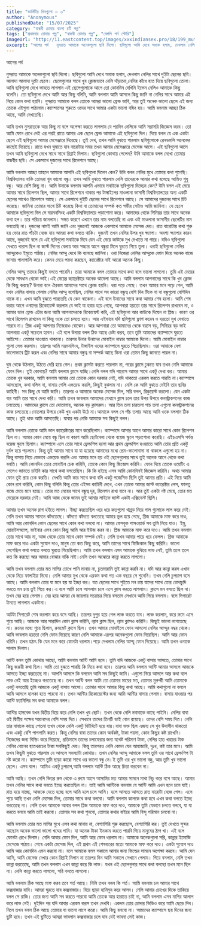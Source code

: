 ```yaml
---
title: "ভার্সিটির দিনগুলো – ৩"
author: "Anonymous"
publishedDate: "15/07/2025"
category: "বান্ধবী চোদার বাংলা চটি গল্প"
tags: ["প্রথমবার চোদার গল্প", "বান্ধবী চোদার গল্প", "বেঙ্গলি পর্ন স্টোরি"]
imageUrl: "http://i1.eastcontent.top/images/xxxindiansex.pro/18/199_muted.jpg"
excerpt: "আগের পর্ব   নুসরাত আমাকে অনেকগুলো ছবি দিলো। ছবিগুলো আমি দেখে অবাক হলাম, দেখলাম নেলির সাথে দুইটা ছেলের ছবি। আলাদা আলাদা দুটো ছেলে। ছেলেগুলোর সাথে খুব ক্লোজভাবে নেলি দাঁড়ানো,নেলির কাঁধে হাত দিয়ে ছবিগু..."
---
```


আগের পর্ব


নুসরাত আমাকে অনেকগুলো ছবি দিলো। ছবিগুলো আমি দেখে অবাক হলাম, দেখলাম নেলির সাথে দুইটা ছেলের ছবি। আলাদা আলাদা দুটো ছেলে। ছেলেগুলোর সাথে খুব ক্লোজভাবে নেলি দাঁড়ানো,নেলির কাঁধে হাত দিয়ে ছবিগুলো তোলা। আমি ছবিগুলো দেখে ভাবতে লাগলাম এই ছেলেগুলোকে আগে তো কোনদিন দেখিনি ইভেন নেলিও আমাকে কিছু বলেনি। তো ছবিগুলো দেখে আমি আর কিছু বলিনি, আমি বললাম আমি আসলে কিছু জানি না নেলির সাথে আমার এই নিয়ে কোন কথা হয়নি। নুসরাত আমাকে বলল তোকে আমরা ভালো ফ্রেন্ড ভাবি, আর তুই অনেক ভালো ছেলে এই জন্য তোকে এইগুলা পাঠালাম।ক্যাম্পাসের শুরুতে ওদের সাথে আমার একটা ভালো বন্ডিং হয়। আমি বললাম আচ্ছা ঠিক আছে, আমি দেখতেছি।


আমি তখন নুসরাতকে আর কিছু না বলে অপেক্ষা করতে লাগলাম যে পরদিন নেলিকে আমি সরাসরি জিজ্ঞেস করব। তো আমি ফোন রেখে দেই এর পরই রাতে আমার এক ছেলে ফ্রেন্ড আমাকে এই ছবিগুলো দিল। দিয়ে বলল যে এক একটা ছেলে এই ছবিগুলো আমার মেসেঞ্জারে দিয়েছে। তুই দেখ, তখন আমি বুঝতে পারলাম ছবিগুলোকে রেনডমলি অনেকের কাছেই দিয়েছে। রাতে যখন ঘুমাতে যাব বারোটার সময় তখন আমার মেসেঞ্জারে মেসেজ আসে। এই ছবিগুলো আসে তখন আমি ছবিগুলো দেখে সাথে সাথে রিপ্লাই দিলাম। ছবিগুলো কোথায় পেলেন? উনি আমাকে বলল দেখো তোমার বান্ধবীর ছবি। সে একসাথে দুজনের সাথে রিলেশনে আছে।


আমি বললাম আচ্ছা তাহলে আমাকে আপনি এই ছবিগুলো দিলেন কেন? উনি বলল নেলির মুখে তোমার কথা শুনেছি। বিশ্ববিদ্যালয় নাকি তোমরা খুব ভালো বন্ধু। তখন আমি বুঝতে পারলাম নেলি তাদেরকে আমার কথা বলেছে আমিও শুধু বন্ধু। আর বেশি কিছু না। আমি উনাকে বললাম আপনি এভাবে সবাইকে ছবিগুলো দিচ্ছেন কেন? উনি বলল এই মেয়ে আমার সাথে রিলেশন ছিল, আমার সাথে রিলেশনে থাকার পর টাঙ্গাইলের মাওলানা ভাসানী বিশ্ববিদ্যালয়ের অন্য একটি ছেলের সাথেও রিলেশনে আছে। সে একসাথে দুইটি ছেলের সাথে রিলেশনে আছে। সে আমাদের দুজনের সাথে চিট করেছে। জানিনা তোমার সাথে চিট করেছে কিনা বা তোমাদের সম্পর্ক কত গভীর সেটাও আমি জানিনা। যে ছেলে আমাকে ছবিগুলো দিল সে ময়মনসিংহ একটি বিশ্ববিদ্যালয়ে পড়াশোনা করে। আমাদের থেকে সিনিয়র তার সাথে অনেক কথা হল। তার পরিচয় জানলাম। সঙ্গত কারণে এখানে তার নাম বলতেছি না এবং ওই মাওলানা ভাসানীর ছেলেটির নাম বলতেছি না। দুজনের নামই আমি জানি এবং দুজনেই আজকে একসাথে আমাকে মেসেজ দেয়। রাত বারোটায় কথা শুরু হয় ভোর রাত পাঁচটা বেজে যায় আমরা কথা বলতে থাকি। দুজনই তখন নেলির উপর খুব ক্ষ্যাপা। অবশ্য ক্ষ্যাপার কারন আছে, দুজনেই বলে যে এই ছবিগুলো সবাইকে দিবে যেন এই মেয়ে কাউকে মুখ দেখাতে না পারে। যদিও ছবিগুলো দেখতে খারাপ ছিল না জাস্ট দিনের বেলায় আর সন্ধ্যার আগে বন্ধুরা মিলে ঘুরতে গিয়ে তুলা। ওরাই ছবিগুলো নেলির আম্মুকেও ইমুতে পাঠায়। নেলির আম্মু দেখে কি বলেছে জানিনা। ওরা নিজেরা নেলির আম্মুকে ফোন দিয়ে অনেক বাজে ভাসায় গালাগালি করে। কেমন মেয়ে পয়দা করছেন, ক্যারেক্টার নাই আরো অনেক কিছু।


নেলির আম্মু তাদের কিছুই বলতে পারেনি। তারা আমাকে বলল তোমার সাথে কথা বলে ভালো লাগলো। তুমি এই মেয়ের থেকে সাবধান থেকো ভাই।এই মেয়ের ক্যারেক্টারে অনেক ঝামেলা আছে। আমি বললাম আপনাদের সাথে কি খুব ক্লোজ কি কিছু করছে? উনারা বলে ঐরকম আমাদের সাথে ক্লোজ হয়নি। ধরা পড়ে গেছে। তখন আমার মনে পড়ে গেল, আমি যখন নেলির বাসায় গেলাম নেলির আম্মু বলেছিল, নেলির সাথে সব কারো বন্ধুত্ব বেশি দিন টিকে না বা বন্ধুগুলো বেশিদিন থাকে না। এখন আমি বুঝতে পারতেছি যে কেন থাকেনা। এই বলে উনাদের সাথে কথা আমার শেষ হলো। আমি শেষ করার আগে ওনাদের রিকোয়েস্ট করলাম যে ভাই যা হবার হয়ে গেছে, আপনারা হয়তো তার সাথে রিলেশন রাখবেন না, ও আমার ভাল ফ্রেন্ড এটার জন্য আমি আপনাদেরকে রিকোয়েস্ট করি, এই ছবিগুলো আর কাউকে দিয়েন না প্লিজ। কারণ ওর সাথে রিলেশন রাখবেন না কিন্তু ওকে তো চলতে হবে। আর এইভাবে যদি ছবিগুলো ফ্লাশ করেন ও হয়তো মুখ দেখাতে পারবে না। প্লিজ একটু আপনার নিজেরাও বোঝেন। আর আপনারা তো আমাদের থেকে বয়সে বড়, সিনিয়র বড় ভাই আপনারা একটু সচেতন হবেন। এই বলে উনারা বলল ঠিক আছে চেষ্টা করব, তবে তুমি আমাদের ক্যাম্পাসে ঘুরতে আইসো। তোমার দাওয়াত থাকলো। তারপর উনার উনাদের মোবাইল নাম্বার আমাকে দিলো। আমি মোবাইল নাম্বার গুলো সেভ করলাম। তারপর আমি ময়মনসিংহ, টাঙ্গাইল ওদের ক্যাম্পাসে ঘুরতে গিয়েছিলাম। ওরা আমাকে বেশ ভালোভাবে ট্রিট করল এবং নেলির সাথে আমার বন্ধুত্ব বা সম্পর্ক আছে কিনা ওরা তেমন কিছু জানতে পারল না।


ঘুম থেকে উঠলাম, উঠতে দেরি হয়ে গেল। প্রথম ক্লাসটা করতে পারলাম না, পরের ক্লাসে ঢুকতে যাব তখন নেলি আমাকে ফোন দিল। তুই কোথায়? আমি বললাম ক্লাসে যাচ্ছি।নেলি বলল যদি পারোস আমার সাথে একটু দেখা কর। আমার তোকে খুব দরকার, আমি বললাম আমার তো তোকে কোন দরকার নেই, যদি থাকতো এরকম করতে পারতি না।ক্যাম্পাসে আসছোস, কথা বলিস না, বাসায় গেলি এভয়েড করলি, কিছুই বুঝলাম না। নেলি কে আমি বুঝতে দেইনি তার ছবির কাহিনী। সব কিছু যে আমি জানি। তারপর ও আমাকে অনেক মেসেজ দিল, সরি বলল, রিকুয়েস্ট করলো। যেন একটা বার আমি তার সাথে দেখা করি। আমি তখন ভাবলাম আমাদের যেখানে ক্লাস চলে তার উপর উপরে কনস্ট্রাকশনের কাজ চলতেছে। আমাদের ক্লাসে তো দোতালায়, অনেক বড় ক্লাসরুম। আর তিন তলা চারতলা পাচ তলা এগুলো কনস্ট্রাকশনের কাজ চলতেছে।দোতলার উপরে কেউ খুব একটা উঠে না।আমাকে বলল সে পাঁচ তলায় আছে আমি ওকে বললাম ঠিক আছে। তুই থাক আমি আসতেছি। যাবার পর নেকি আমাকে সব কিছুই বলল।


আমি বললাম তোকে আমি ভাল ক্যারেক্টারের মনে করেছিলাম। ক্যাম্পাসে আসার আগে আমার কারো সাথে কোন রিলেশন ছিল না। আমার কোন মেয়ে বন্ধু ছিল না কারণ আমি ছোটবেলা থেকে বয়েজ স্কুলে পড়াশোনা করেছি। এইচএসসি পর্যন্ত বয়েজ স্কুলে ছিলাম। ক্যাম্পাসে এসে তোর সাথে ফ্রেন্ডশিপ হলো আর প্রথম ফ্রেন্ডশিপ হওয়াতে আমি তোর প্রতি একটু দুর্বল হয়ে পড়লাম। কিন্তু তুই আমার সাথে যা যা হয়েছে আমাদের মধ্যে প্রেম-ভালোবাসা না থাকলে এগুলো হয় না। কিন্তু বাসায় গিয়ে যেভাবে এভয়েড করলি এবং আমার মনে হয় ওই ছেলেগুলোর সাথে তুই অনেক আগে থেকে কথা বলতি। আমি কোনদিন তোর মোবাইল চেক করিনি, তোকে কোন কিছু জিজ্ঞেস করিনি। ফোন দিয়ে তোকে ওয়েটিং এ পেলেও জানতে চাইনি কার সাথে কথা বলতেছিস। কি কি হইছে এসব আমি কোনদিনই জিজ্ঞেস করিনি। অথচ আমার ফোন তুই প্রায় চেক করতি। দেখতি আমি কার সাথে কথা বলি একটু পজেসিভ ছিলি তুই আমার প্রতি। এই নিয়ে আমি কোন রাগ করিনি, কোন কিছু বলিনি কিন্তু তোর এইসব কাহিনী দেখে, এখন তোকে আমার জাস্ট ক্যারেক্টার লেস, ফালতু বাজে মেয়ে মনে হচ্ছে। তোর মত মেয়ের সাথে বন্ধুত্ব দূর, রিলেশন রাখা যাবে না। আর তুই একটা নষ্ট মেয়ে, তোর মত মেয়েকে দরকার নেই। আমি আজ থেকে জানব তুই আমার লাইফে জাস্ট একটা এক্সিডেন্ট ছিলি।


আমার তখন অনেক রাগ হইতে লাগল। ইচ্ছা করতেছিল ওরে ধরে কতগুলো থাপ্পড় দিয়ে গাল গুলোকে লাল করে দেই।নেলি তখন আমার সামনে কাঁদতেছে। কাঁদতে কাঁদতে বলতেছে আমার ভুল হয়ে গেছে, প্লিজ আমাকে মাফ করে দাও, আমি আর কোনদিন কোন ছেলের সাথে কোন কথা বলবো না। আমার ফেসবুক পাসওয়ার্ড সব তুমি নিয়ে যাও। ইমু, হোয়াটসঅ্যাপ, ভাইবার এসব কোন কিছু আমি আর ইউজ করব না। প্লিজ আমাকে মাফ করে দাও। আমি তখন বললাম তোর সাথে আর না, আজ থেকে তোর সাথে কোন সম্পর্ক নেই। নেলি তখন আমার পায়ে ধরে ফেলল। প্লিজ আমাকে মাফ করে দাও একটা সুযোগ দাও, মানুষ তো কত কিছু করে, আমি তাদের সাথে ফিজিকাল কিছু করিনি। ভালো লেগেছিল কথা বলতে বলতে ঘুরতে গিয়েছিলাম। আমি তখন বললাম এসব আমাকে বুঝিয়ে লাভ নেই, তুমি তলে তলে কত কি করছো আর আমার বোঝার বাকি নাই।নেলি তখন অঝোরে কান্না করতে লাগলো।


আমি তখন বললাম তোর মত মাগির চোখে পানি মানায় না, চুতমারানি তুই কান্না করবি না। যদি আর কান্না করস এখান থেকে নিচে ফালাইয়া দিবো। নেলি আমার মুখ থেকে এরকম কথা গত এক বছরে সে শুনেনি। তখন নেলি চুপচাপ বসে আছে। আমি বললাম তোর যা মনে হয় যা ইচ্ছা কর। যত ছেলের সাথে শুইতে মন চায় যাদের সাথে তোর চোদাচুদি করতে মন চায় তুই গিয়ে কর।এ বলে আমি চলে আসলাম চলে এসে ক্লাস করতে লাগলাম। ক্লাসে মন বসতে ছিল না। তখন বের হয়ে গেলাম। বের হয়ে আমরা যে জায়গায় সচরাচর গিয়ে বসতাম সেখানে আমি গিয়ে বসলাম। বসে সিগারেট টানতে লাগলাম একটানা।


আটটা সিগারেট শেষ করলাম করে বসে আছি। তারপর দুপুর হয়ে গেল লাঞ্চ করতে যাব। লাঞ্চ করলাম, করে রুমে এসে শুয়ে আছি। আজকে আর সারাদিন কোন ক্লাস করিনি, ল্যাব ক্লাস ছিল, ল্যাব ক্লাসও করিনি। কিছুই ভালো লাগতেছে না। রুমের মধ্যে শুয়ে ছিলাম, রুমমেট ক্লাসে ছিল। তখন আমার মোবাইলে ফোন আসলো নেলির আম্মুর নম্বর থেকে। আমি ভাবলাম হয়তো নেলি ফোন দিয়েছে কারণ নেলি আমাকে এরপর অনেকগুলো ফোন দিয়েছিল। আমি আর ফোন ধরিনি। তখন হঠাৎ কি যেন মনে করে ফোনটা ধরলাম।পড়ে দেখলাম নেলির আম্মু ফোন দিয়েছে। আমি তখন ওনাকে সালাম দিলাম।


আন্টি বলল তুমি কোথায় আছো, আমি বললাম আন্টি আমি হলে। তুমি যদি আজকে একটু বাসায় আসতে, তোমার সাথে কিছু জরুরী কথা ছিল। আমি তো বুঝতে পারছি কি নিয়ে কথা হবে। তারপর আমি বললাম আন্টি আমার আসলে আজকে আসতে ইচ্ছা করতেছে না। আপনি আসলে কি বলবেন আমি সব কিছুই জানি। এগুলো নিয়ে আসলে আর কথা বলে লাভ নেই আর ইচ্ছেও করতেছে না। তখন আন্টি বলল আমি তো তোমার মায়ের মত, তোমার মুরুব্বী আমি তোমাকে একটু বলতেছি তুমি আজকে একটু বাসায় আসো। তোমার সাথে আমার কিছু কথা আছে। আমি কথাগুলো না বললে আমি আসলে হালকা হতে পারবো না। তখন আন্টির রিকোয়েস্টের জন্য আমি আন্টির বাসায় গেলাম। বাসায় যাওয়ার পর আন্টি ফ্যামিলির সব কথা আমাকে বলল।


আন্টির হাসবেন্ড যখন দ্বিতীয় বিয়ে করে নেলি তখন খুব ছোট। তখন থেকে নেলি নবাবাকে কাছে পাইনি। নেলির বাবা ওই দ্বিতীয় পক্ষের সন্তানদের বেশি সময় দিত। সেখানে তাদের তিনটি ভাই বোন রয়েছে। ওদের বেশি সময় দিত। নেলি তার বাবাকে কাছে পেতনা তখন থেকে নেলি একটু খিটখিটে হয়ে যায়।বাবা ভক্ত ছিল এজন্য সে খুব উদাসীন থাকতো এবং একটু বেশি পাগলামি করত। কিন্তু নেলির বাবা তাদের কোন অর্থকষ্ট, টাকা পয়সা, কোন কিছুর কষ্ট রাখেনি। নিজেদের জন্য বিল্ডিং করে দিয়েছে, প্রতিমাসে তাদের চলাফেরার জন্য যথেষ্ট পরিমাণ টাকা, নেলির হাত খরচের টাক নেলির বোনের হাতখরচের টাকা সবকিছুই দেয়। কিন্তু তারপরও নেলি কেমন যেন আহাজারি, দুঃখ, কষ্ট তার মনে। আমি তখন কিছুটা বুঝতে পারলাম যে আসলে সমস্যাটা কোথায়। তখন নেলির আম্মু আমাকে বলল তুমি ওর সাথে ফ্রেন্ডশিপ টা নষ্ট করো না। ক্যাম্পাসে তুমি ছাড়া কারো সাথে ওর ভালো বন্ধু নে।ই তুমি ওর খুব ভালো বন্ধু, আর তুমি খুব ভালো ছেলে। এসব বলে। আমিও একটু চুপচাপ,আমি বললাম আন্টি ঠিক আছে চিন্তা করবেন না।


আমি আছি। তখন নেলি ভিতর রুম থেকে এ রুমে আসে আসামির মত আমার সামনে মাথা নিচু করে বসে আছে। আমার তখন নেলির সাথে কথা বলতে ইচ্ছে করতেছিল না। তাই আমি আন্টিকে বললাম যে আন্টি আমি এখন হলে চলে যাই। রাত হয়ে যাচ্ছে, আজকে যেতে হচ্ছে বলে আমি হলে চলে আসি। হলে আসতে আসতে রাত বারোটা বেজে গেল। এসে শুয়ে আছি তখন নেলি মেসেজ দিল, তোমার সাথে কথা বলবো। আমি বললাম কালকে কথা হবে এখন কথা বলতে ইচ্ছে করতেছে না। নেলি তখন আমাকে আবার বলল প্লিজ আমাকে মাফ করে দাও, আমাকে তুমি যেভাবে চলতে বলবে, যা যা করতে বলবে আমি তাই করবো। তোমার সব কথা শুনবো, তোমার কথার বাইরে আমি বিন্দু পরিমান চলবো না।


আমি বললাম তোর মত মাগির মুখে এসব কথা মানায় না, বেশ্যাগিরি শুরু করছোস, বেশ্যাগিরি কর। তুই দেখতে সুন্দর আছোস অনেক ভালো ভালো খদ্দের পাবি। যা অনেক টাকা ইনকাম করতে পারবি গিয়ে মানুষের ঠাপ খা। এই বলে ফোনটা রেখে দিলাম। নেলি আবার ফোন দিল, আমি আর ফোন ধরলাম না। আমাকে অনেকগুলো সরি, কান্নার ইমোজি মেসেজে পাঠায়। শেষে একটা মেসেজ দিল, এই প্রথম এই শেষবারের মতো আমাকে মাফ করে দাও। একটা সুযোগ দাও আমি আর কোনদিন এমন করবো না। বলে আমাকে বলল সকালে আমার জন্য ফিল্ডের সামনে অপেক্ষা করবে। আমি যেন আসি, আমি মেসেজ দেখার কোন রিপ্লাই দিলাম না তারপর দিন আমি সকালে সেখানে গেলাম। গিয়ে বসলাম, নেলি তখন কান্না করতেছে, আমি তখন বললাম এখন কান্না করে কি লাভ। যখন ওই ছেলেগুলার সাথে কথা বলছো তখন মনে ছিল না। নেলি কান্না করতে লাগলো, সরি বলতে লাগলো।


আমি বললাম ঠিক আছে মাফ করব তবে শর্ত আছে। নিলি তখন বলল কি শর্ত। আমি বললাম চল আমার সাথে কক্সবাজার যাবি। আমরা ঘুরতে যাব কক্সবাজার। বিয়ে ছাড়া হানিমুন করে আসব। নেলি আমার চোখের দিকে তাকিয়ে বলল সে রাজি। তোর জন্য আমি সব করতে পারবো আমি তোকে আর হারাতে চাই না, আমি বললাম এসব মাগির আলাপ করে লাভ নেই। দুইদিন পর যদি আবার এরকম করস তখন দেখবি। একদম তোর চোদার ভিডিও করে আমি ছেড়ে দিব। নিলে তখন বলল ঠিক আছে তোমার যা ভালো লাগে করো। আমি কিছু বলবো না। আমাদের ক্যাম্পাসে ছয় দিনের জন্য ছুটি হবে। তখন এই ছুটিতে আমরা ভাবলাম কক্সবাজার চলে যাব যেই ভাবনা সেই কাজ।
